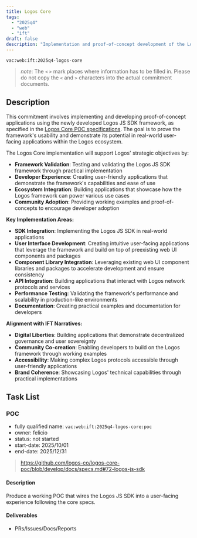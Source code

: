 ```yaml
---
title: Logos Core
tags:
  - "2025q4"
  - "web"
  - "ift"
draft: false
description: "Implementation and proof-of-concept development of the Logos JS SDK framework to demonstrate its usability in final user-facing applications for the Logos ecosystem."
---
```


`vac:web:ift:2025q4-logos-core`

> *note*: The `<` `>` mark places where information has to be filled in. Please do not copy the `<` and `>` characters into the actual commitment documents.
## Description

This commitment involves implementing and developing proof-of-concept applications using the newly developed Logos JS SDK framework, as specified in the [Logos Core POC specifications](https://github.com/logos-co/logos-core-poc/blob/develop/docs/specs.md#72-logos-js-sdk). The goal is to prove the framework's usability and demonstrate its potential in real-world user-facing applications within the Logos ecosystem.

The Logos Core implementation will support Logos' strategic objectives by:
- **Framework Validation**: Testing and validating the Logos JS SDK framework through practical implementation
- **Developer Experience**: Creating user-friendly applications that demonstrate the framework's capabilities and ease of use
- **Ecosystem Integration**: Building applications that showcase how the Logos framework can power various use cases
- **Community Adoption**: Providing working examples and proof-of-concepts to encourage developer adoption

**Key Implementation Areas:**
- **SDK Integration**: Implementing the Logos JS SDK in real-world applications
- **User Interface Development**: Creating intuitive user-facing applications that leverage the framework and build on top of preexisting web UI components and packages
- **Component Library Integration**: Leveraging existing web UI component libraries and packages to accelerate development and ensure consistency
- **API Integration**: Building applications that interact with Logos network protocols and services
- **Performance Testing**: Validating the framework's performance and scalability in production-like environments
- **Documentation**: Creating practical examples and documentation for developers

**Alignment with IFT Narratives:**
- **Digital Liberties**: Building applications that demonstrate decentralized governance and user sovereignty
- **Community Co-creation**: Enabling developers to build on the Logos framework through working examples
- **Accessibility**: Making complex Logos protocols accessible through user-friendly applications
- **Brand Coherence**: Showcasing Logos' technical capabilities through practical implementations


## Task List

### POC

* fully qualified name: `vac:web:ift:2025q4-logos-core:poc`
* owner: felicio
* status: not started
* start-date: 2025/10/01
* end-date: 2025/12/31

> https://github.com/logos-co/logos-core-poc/blob/develop/docs/specs.md#72-logos-js-sdk

#### Description
Produce a working POC that wires the Logos JS SDK into a user-facing experience following the core specs.

#### Deliverables
- PRs/Issues/Docs/Reports
